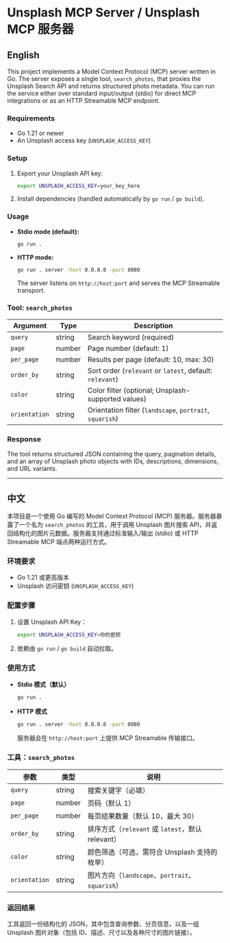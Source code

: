 # Unsplash MCP Server / Unsplash MCP 服务器

## English

This project implements a Model Context Protocol (MCP) server written in Go. The server exposes a single tool, `search_photos`, that proxies the Unsplash Search API and returns structured photo metadata. You can run the service either over standard input/output (stdio) for direct MCP integrations or as an HTTP Streamable MCP endpoint.

### Requirements
- Go 1.21 or newer
- An Unsplash access key (`UNSPLASH_ACCESS_KEY`)

### Setup
1. Export your Unsplash API key:
   ```bash
   export UNSPLASH_ACCESS_KEY=your_key_here
   ```
2. Install dependencies (handled automatically by `go run` / `go build`).

### Usage
- **Stdio mode (default):**
  ```bash
  go run .
  ```
- **HTTP mode:**
  ```bash
  go run . server -host 0.0.0.0 -port 8080
  ```
  The server listens on `http://host:port` and serves the MCP Streamable transport.

### Tool: `search_photos`
| Argument    | Type    | Description                                                       |
|-------------|---------|-------------------------------------------------------------------|
| `query`     | string  | Search keyword (required)                                         |
| `page`      | number  | Page number (default: 1)                                          |
| `per_page`  | number  | Results per page (default: 10, max: 30)                           |
| `order_by`  | string  | Sort order (`relevant` or `latest`, default: `relevant`)         |
| `color`     | string  | Color filter (optional; Unsplash-supported values)               |
| `orientation` | string | Orientation filter (`landscape`, `portrait`, `squarish`)         |

### Response
The tool returns structured JSON containing the query, pagination details, and an array of Unsplash photo objects with IDs, descriptions, dimensions, and URL variants.

---

## 中文

本项目是一个使用 Go 编写的 Model Context Protocol (MCP) 服务器。服务器暴露了一个名为 `search_photos` 的工具，用于调用 Unsplash 图片搜索 API，并返回结构化的图片元数据。服务器支持通过标准输入/输出 (stdio) 或 HTTP Streamable MCP 端点两种运行方式。

### 环境要求
- Go 1.21 或更高版本
- Unsplash 访问密钥 (`UNSPLASH_ACCESS_KEY`)

### 配置步骤
1. 设置 Unsplash API Key：
   ```bash
   export UNSPLASH_ACCESS_KEY=你的密钥
   ```
2. 依赖由 `go run` / `go build` 自动拉取。

### 使用方式
- **Stdio 模式（默认）**
  ```bash
  go run .
  ```
- **HTTP 模式**
  ```bash
  go run . server -host 0.0.0.0 -port 8080
  ```
  服务器会在 `http://host:port` 上提供 MCP Streamable 传输接口。

### 工具：`search_photos`
| 参数           | 类型   | 说明                                             |
|----------------|--------|--------------------------------------------------|
| `query`        | string | 搜索关键字（必填）                               |
| `page`         | number | 页码（默认 1）                                   |
| `per_page`     | number | 每页结果数量（默认 10，最大 30）                |
| `order_by`     | string | 排序方式（`relevant` 或 `latest`，默认 relevant）|
| `color`        | string | 颜色筛选（可选，需符合 Unsplash 支持的枚举）     |
| `orientation`  | string | 图片方向（`landscape`、`portrait`、`squarish`） |

### 返回结果
工具返回一份结构化的 JSON，其中包含查询参数、分页信息，以及一组 Unsplash 图片对象（包括 ID、描述、尺寸以及各种尺寸的图片链接）。

